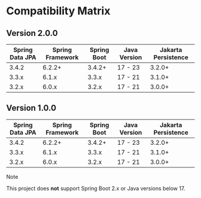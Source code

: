 # Compatibility Matrix

## Version 2.0.0

| Spring Data JPA | Spring Framework | Spring Boot | Java Version | Jakarta Persistence |
|-----------------|------------------|-------------|--------------|---------------------|
| 3.4.2           | 6.2.2+           | 3.4.2+      | 17 - 23      | 3.2.0+              |
| 3.3.x           | 6.1.x            | 3.3.x       | 17 - 21      | 3.1.0+              |
| 3.2.x           | 6.0.x            | 3.2.x       | 17 - 21      | 3.0.0+              |

## Version 1.0.0

| Spring Data JPA | Spring Framework | Spring Boot | Java Version | Jakarta Persistence |
|-----------------|------------------|-------------|--------------|---------------------|
| 3.4.2           | 6.2.2+           | 3.4.2+      | 17 - 23      | 3.2.0+              |
| 3.3.x           | 6.1.x            | 3.3.x       | 17 - 21      | 3.1.0+              |
| 3.2.x           | 6.0.x            | 3.2.x       | 17 - 21      | 3.0.0+              |

> [!NOTE]
> This project does **not** support Spring Boot 2.x or Java versions below 17.
